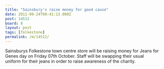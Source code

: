 ```yaml
---
title: "Sainsbury's raise money for good cause"
date: 2011-09-24T08:41:13.000Z
post: 14512
board: 8
layout: post
tags: [folkestone]
permalink: /m/14512/
---
```

Sainsburys Folkestone town centre store will be raising money for Jeans for Genes day on Friday 07th October. Staff will be swapping their usual uniform for their jeans in order to raise awareness of the charity.
